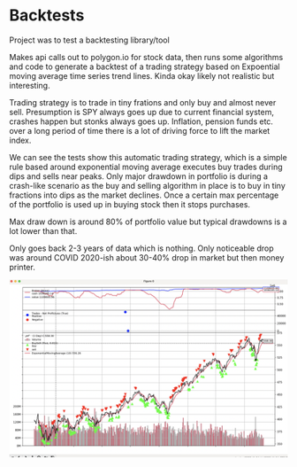 # Backtests

Project was to test a backtesting library/tool 

Makes api calls out to polygon.io for stock data, then runs some algorithms and code to generate a backtest of a trading strategy based on Expoential moving average time series trend lines. Kinda okay likely not realistic but interesting.

Trading strategy is to trade in tiny frations and only buy and almost never sell. Presumption is SPY always goes up due to current financial system, crashes happen but stonks always goes up. Inflation, pension funds etc. over a long period of time there is a lot of driving force to lift the market index. 

We can see the tests show this automatic trading strategy, which is a simple rule based around exponential moving average executes buy trades during dips and sells near peaks. Only major drawdown in portfolio is during a crash-like scenario as the buy and selling algorithm in place is to buy in tiny fractions into dips as the market declines. Once a certain max percentage of the portfolio is used up in buying stock then it stops purchases. 

Max draw down is around 80% of portfolio value but typical drawdowns is a lot lower than that.

Only goes back 2-3 years of data which is nothing. Only noticeable drop was around COVID 2020-ish about 30-40% drop in market but then money printer.


![Alt text](./images/example_1.png)
